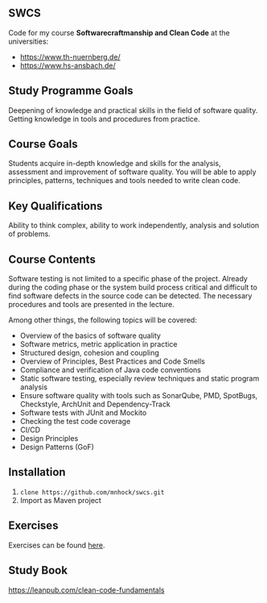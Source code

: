 ## SWCS

Code for my course **Softwarecraftmanship and Clean Code** at the universities:

* https://www.th-nuernberg.de/
* https://www.hs-ansbach.de/

## Study Programme Goals
Deepening of knowledge and practical skills in the field of software quality. Getting knowledge in tools and procedures from practice.

## Course Goals
Students acquire in-depth knowledge and skills for the analysis, assessment and improvement of software quality. You will be able to apply principles, patterns, techniques and tools needed to write clean code.

## Key Qualifications
Ability to think complex, ability to work independently, analysis and solution of problems.

## Course Contents
Software testing is not limited to a specific phase of the project. Already during the coding phase or the system build process critical and difficult to find software defects in the source code can be detected. The necessary procedures and tools are presented in the lecture.    

Among other things, the following topics will be covered:

- Overview of the basics of software quality 
- Software metrics, metric application in practice 
- Structured design, cohesion and coupling
- Overview of Principles, Best Practices and Code Smells 
- Compliance and verification of Java code conventions
- Static software testing, especially review techniques and static program analysis 
- Ensure software quality with tools such as SonarQube, PMD, SpotBugs, Checkstyle, ArchUnit and Dependency-Track
- Software tests with JUnit and Mockito
- Checking the test code coverage
- CI/CD
- Design Principles
- Design Patterns (GoF)

## Installation
1. `clone https://github.com/mnhock/swcs.git`
2. Import as Maven project

## Exercises

Exercises can be found [here][1].

## Study Book

https://leanpub.com/clean-code-fundamentals

[1]: EXERCISES.md

